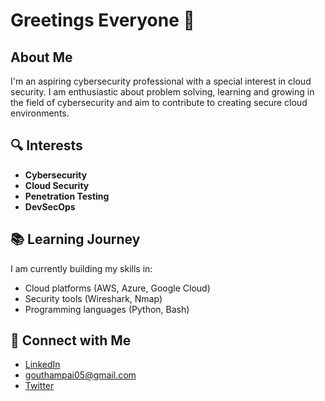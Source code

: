 # Greetings Everyone 👋

## About Me

I'm an aspiring cybersecurity professional with a special interest in cloud security. I am enthusiastic about problem solving, learning and growing in the field of cybersecurity and aim to contribute to creating secure cloud environments.

## 🔍 Interests

- **Cybersecurity**
- **Cloud Security**
- **Penetration Testing**
- **DevSecOps**

## 📚 Learning Journey

I am currently building my skills in:

- Cloud platforms (AWS, Azure, Google Cloud)
- Security tools (Wireshark, Nmap)
- Programming languages (Python, Bash)

## 🔗 Connect with Me

- [LinkedIn](https://www.linkedin.com/in/goutham-pai-9a7818276/)
- gouthampai05@gmail.com
- [Twitter](https://x.com/goutham_pai)
